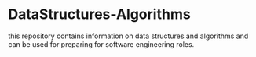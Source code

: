 # DataStructures-Algorithms
this repository contains information on data structures and algorithms and can be used for preparing for software engineering roles.
